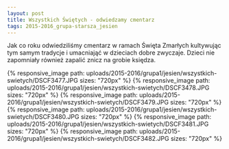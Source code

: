 ```yaml
---
layout: post
title: Wszystkich Świętych - odwiedzamy cmentarz
tags: 2015-2016_grupa-starsza_jesien
---
```


Jak co roku odwiedziliśmy cmentarz w ramach Święta Zmarłych kultywując tym samym tradycje i umacniająć w dzieciach dobre zwyczaje. Dzieci nie zapomniały również zapalić znicz na grobie księdza.

{% responsive_image path: uploads/2015-2016/grupa1/jesien/wszystkich-swietych/DSCF3477.JPG sizes: "720px" %}
{% responsive_image path: uploads/2015-2016/grupa1/jesien/wszystkich-swietych/DSCF3478.JPG sizes: "720px" %}
{% responsive_image path: uploads/2015-2016/grupa1/jesien/wszystkich-swietych/DSCF3479.JPG sizes: "720px" %}
{% responsive_image path: uploads/2015-2016/grupa1/jesien/wszystkich-swietych/DSCF3480.JPG sizes: "720px" %}
{% responsive_image path: uploads/2015-2016/grupa1/jesien/wszystkich-swietych/DSCF3481.JPG sizes: "720px" %}
{% responsive_image path: uploads/2015-2016/grupa1/jesien/wszystkich-swietych/DSCF3482.JPG sizes: "720px" %}
